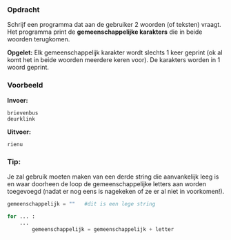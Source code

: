 ### Opdracht

Schrijf een programma dat aan de gebruiker 2 woorden (of teksten) vraagt. Het programma print de **gemeenschappelijke karakters** die in beide woorden terugkomen.

**Opgelet:** Elk gemeenschappelijk karakter wordt slechts 1 keer geprint (ok al komt het in beide woorden meerdere keren voor). De karakters worden in 1 woord geprint.




### Voorbeeld

**Invoer:**

    brievenbus
    deurklink
    
**Uitvoer:**

    rienu

### Tip:
Je zal gebruik moeten maken van een derde string die aanvankelijk leeg is en waar doorheen de loop de gemeenschappelijke letters aan worden toegevoegd (nadat er nog eens is nagekeken of ze er al niet in voorkomen!).

```python
gemeenschappelijk = ""   #dit is een lege string

for ... :
    ...
        gemeenschappelijk = gemeenschappelijk + letter
```
